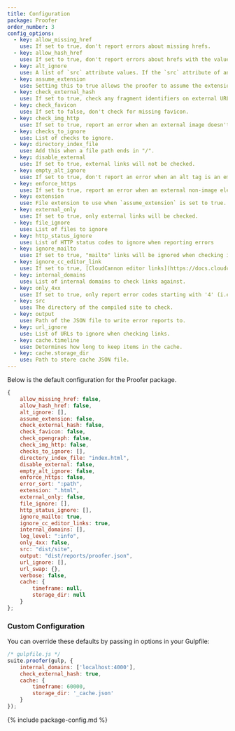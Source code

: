 ```yaml
---
title: Configuration
package: Proofer
order_number: 3
config_options:
  - key: allow_missing_href
    use: If set to true, don't report errors about missing hrefs.
  - key: allow_hash_href
    use: If set to true, don't report errors about hrefs with the value "#".
  - key: alt_ignore
    use: A list of `src` attribute values. If the `src` attribute of an image is in this list, the image will ignored for the purposes of checking missing alt tags.
  - key: assume_extension
    use: Setting this to true allows the proofer to assume the extension of a file, when it comes across a path with no extension. The extension it assumes can be set with the "extension" key in the same config.
  - key: check_external_hash
    use: If set to true, check any fragment identifiers on external URLs.
  - key: check_favicon
    use: If set to false, don't check for missing favicon.
  - key: check_img_http
    use: If set to true, report an error when an external image doesn't have an HTTPS src.
  - key: checks_to_ignore
    use: List of checks to ignore.
  - key: directory_index_file
    use: Add this when a file path ends in "/".
  - key: disable_external
    use: If set to true, external links will not be checked.
  - key: empty_alt_ignore
    use: If set to true, don't report an error when an alt tag is an empty string.
  - key: enforce_https
    use: If set to true, report an error when an external non-image element doesn't have HTTPS src.
  - key: extension
    use: File extension to use when `assume_extension` is set to true.
  - key: external_only
    use: If set to true, only external links will be checked.
  - key: file_ignore
    use: List of files to ignore
  - key: http_status_ignore
    use: List of HTTP status codes to ignore when reporting errors
  - key: ignore_mailto
    use: If set to true, "mailto" links will be ignored when checking internal links, so that they don't trigger 404 warnings every time.
  - key: ignore_cc_editor_link
    use: If set to true, [CloudCannon editor links](https://docs.cloudcannon.com/editing/experience/editor-links/) will be ignored when checking internal links, so that they don't trigger 404 warnings every time.
  - key: internal_domains
    use: List of internal domains to check links against.
  - key: only_4xx
    use: If set to true, only report error codes starting with '4' (i.e. 401, 404...).
  - key: src
    use: The directory of the compiled site to check.
  - key: output
    use: Path of the JSON file to write error reports to.
  - key: url_ignore
    use: List of URLs to ignore when checking links.
  - key: cache.timeline
    use: Determines how long to keep items in the cache.
  - key: cache.storage_dir
    use: Path to store cache JSON file.
---
```

Below is the default configuration for the Proofer package.

```js
{
	allow_missing_href: false,
	allow_hash_href: false,
	alt_ignore: [],
	assume_extension: false,
	check_external_hash: false,
	check_favicon: false,
	check_opengraph: false,
	check_img_http: false,
	checks_to_ignore: [],
	directory_index_file: "index.html",
	disable_external: false,
	empty_alt_ignore: false,
	enforce_https: false,
	error_sort: ":path",
	extension: ".html",
	external_only: false,
	file_ignore: [],
	http_status_ignore: [],
	ignore_mailto: true,
	ignore_cc_editor_links: true,
	internal_domains: [],
	log_level: ":info",
	only_4xx: false,
	src: "dist/site",
	output: "dist/reports/proofer.json",
	url_ignore: [],
	url_swap: {},
	verbose: false,
	cache: {
		timeframe: null,
		storage_dir: null
	}
};
```

### Custom Configuration

You can override these defaults by passing in options in your Gulpfile:

```js
/* gulpfile.js */
suite.proofer(gulp, { 
    internal_domains: ['localhost:4000'], 
    check_external_hash: true, 
    cache: { 
        timeframe: 60000,
        storage_dir: '_cache.json'
    }
});
```

{% include package-config.md %}

